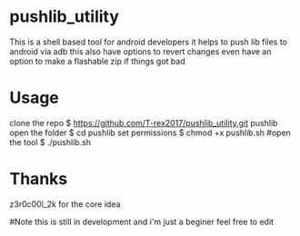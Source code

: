 # pushlib_utility
This is a shell based tool for android developers
it helps to push lib files to android via adb
this also have options to revert changes 
even have an option to make a flashable zip if things got bad

# Usage
 clone the repo
 $ https://github.com/T-rex2017/pushlib_utility.git pushlib
 open the folder
 $ cd pushlib
 set permissions
 $ chmod +x pushlib.sh
 #open the tool
 $ ./pushlib.sh
 
 # Thanks
 z3r0c00l_2k for the core idea
 
 #Note
 this is still in development 
 and i'm just a beginer 
 feel free to edit

